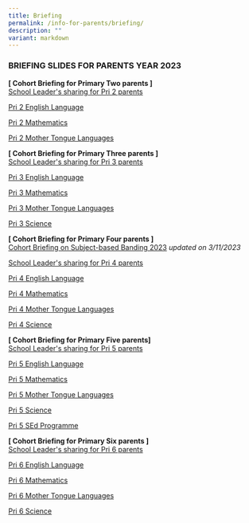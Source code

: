 ```yaml
---
title: Briefing
permalink: /info-for-parents/briefing/
description: ""
variant: markdown
---
```

<h3>BRIEFING SLIDES FOR PARENTS YEAR 2023</h3>

<b>[ Cohort Briefing for Primary Two parents ]</b><br>
[School Leader's sharing for Pri 2 parents](/files/2023/Cohort%20Briefing%20for%20P2%20Parents.pdf)

[Pri 2 English Language](/files/2023/P2%20EL.pdf)

[Pri 2 Mathematics](/files/2023/P2%20Math.pdf)

[Pri 2 Mother Tongue Languages](/files/2023/P2%20MTL.pdf)

<b> [ Cohort Briefing for Primary Three parents ]</b>  <br>[School Leader's sharing for Pri 3 parents](/files/2023/Cohort%20Briefing%20for%20P3%20Parents.pdf)

[Pri 3 English Language](/files/2023/P3%20EL.pdf)

[Pri 3 Mathematics](/files/2023/P3%20Math.pdf)

[Pri 3 Mother Tongue Languages](/files/2023/P3%20MTL.pdf)

[Pri 3 Science](/files/2023/P3%20Science.pdf)

<b>[ Cohort Briefing for Primary Four parents ]</b><br> 
[Cohort Briefing on
Subject-based
Banding 2023](/files/2023/briefing%20on%20sbb%20-%202%20nov.pdf) <i>updated on 3/11/2023</i>

[]()

[School Leader's sharing for Pri 4 parents](/files/2023/Cohort%20Briefing%20for%20P4%20Parents.pdf)

[Pri 4 English Language](/files/2023/P4%20EL.pdf)

[Pri 4 Mathematics](/files/2023/P4%20Math.pdf)

[Pri 4 Mother Tongue Languages](/files/2023/P4%20MTL.pdf)

[Pri 4 Science](/files/2023/P4%20Science.pdf)

<b>[ Cohort Briefing for Primary Five parents] </b><br>
[School Leader's sharing for Pri 5 parents](/files/2023/Cohort%20Briefing%20for%20P5%20Parents.pdf) 

[Pri 5 English Language](/files/2023/P5%20EL.pdf)

[Pri 5 Mathematics](/files/2023/P5%20Math.pdf)

[Pri 5 Mother Tongue Languages](/files/2023/P5%20MTL.pdf)

[Pri 5 Science](/files/2023/P5%20Science.pdf)

[Pri 5 SEd Programme](/files/2023/P5%20SED.pdf)

<b>[ Cohort Briefing for Primary Six parents ]</b> <br>
[School Leader's sharing for Pri 6 parents](/files/2023/Cohort%20Briefing%20for%20P6%20Parents.pdf)

[Pri 6 English Language](/files/2023/P6%20EL.pdf)

[Pri 6 Mathematics](/files/2023/P6%20Math.pdf)

[Pri 6 Mother Tongue Languages](/files/2023/P6%20MTL.pdf)

[Pri 6 Science](/files/2023/P6%20Science.pdf)